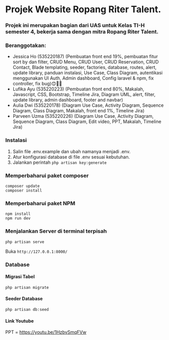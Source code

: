 # Projek Website Ropang Riter Talent.
### Projek ini merupakan bagian dari UAS untuk Kelas TI-H semester 4, bekerja sama dengan mitra Ropang Riter Talent.

### Beranggotakan:
- Jessica Ho (535220187)
  (Pembuatan front end 19%, pembuatan fitur sort by dan filter, CRUD Menu, CRUD User, CRUD Reservation, CRUD Contact, Blade templating, seeder, factories, database, routes, alert, update library, panduan instalasi, Use Case, Class Diagram, autentikasi menggunakan UI Auth, Admin dashboard, Config laravel & npm, fix controller, fix bug)😊🙏🏼
- Lufika Ayu (535220223)
  (Pembuatan front end 80%, Makalah, Javascript, CSS, Bootstrap, Timeline Jira, Diagram UML, alert, filter, update library, admin dashboard, footer and navbar)
- Aulia Dwi (535220178)
  (Diagram Use Case, Activity Diagram, Sequence Diagram, Class Diagram, Makalah, front end 1%, Timeline Jira)
- Parveen Uzma (535220226)
  (Diagram Use Case, Activity Diagram, Sequence Diagram, Class Diagram, Edit video, PPT, Makalah, Timeline Jira)

### Instalasi
1. Salin file .env.example dan ubah namanya menjadi .env.
2. Atur konfigurasi database di file .env sesuai kebutuhan.
3. Jalankan perintah `php artisan key:generate`

### Memperbaharui paket composer
```
composer update
composer install
```

### Memperbaharui paket NPM
```
npm install
npm run dev
```

### Menjalankan Server di terminal terpisah
`php artisan serve`

Buka `http://127.0.0.1:8000/`

### Database
#### Migrasi Tabel
`php artisan migrate`

#### Seeder Database
`php artisan db:seed`

#### Link Youtube
 PPT = https://youtu.be/1HzbvSmqFVw 

